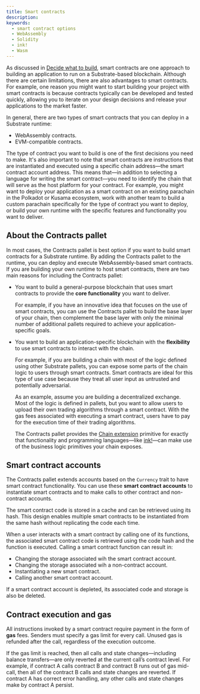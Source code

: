 ```yaml
---
title: Smart contracts
description:
keywords:
  - smart contract options
  - WebAssembly
  - Solidity
  - ink!
  - Wasm
---
```


As discussed in [Decide what to build](/design/decide-what-to-build/), smart contracts are one approach to building an application to run on a Substrate-based blockchain.
Although there are certain limitations, there are also advantages to smart contracts.
For example, one reason you might want to start building your project with smart contracts is because contracts typically can be developed and tested quickly, allowing you to iterate on your design decisions and release your applications to the market faster.

In general, there are two types of smart contracts that you can deploy in a Substrate runtime:

- WebAssembly contracts.
- EVM-compatible contracts.

The type of contract you want to build is one of the first decisions you need to make.
It's also important to note that smart contracts are instructions that are instantiated and executed using a specific chain address—the smart contract account address.
This means that—in addition to selecting a language for writing the smart contract—you need to identify the chain that will serve as the host platform for your contract.
For example, you might want to deploy your application as a smart contract on an existing parachain in the Polkadot or Kusama ecosystem, work with another team to build a custom parachain specifically for the type of contract you want to deploy, or build your own runtime with the specific features and functionality you want to deliver.

## About the Contracts pallet

In most cases, the Contracts pallet is best option if you want to build smart contracts for a Substrate runtime.
By adding the Contracts pallet to the runtime, you can deploy and execute WebAssembly-based smart contracts.
If you are building your own runtime to host smart contracts, there are two main reasons for including the Contracts pallet:

- You want to build a general-purpose blockchain that uses smart contracts to provide the **core functionality** you want to deliver.

  For example, if you have an innovative idea that focuses on the use of smart contracts, you can use the Contracts pallet to build the base layer of your chain, then complement the base layer with only the minimal number of additional pallets required to achieve your application-specific goals.

- You want to build an application-specific blockchain with the **flexibility** to use smart contracts to interact with the chain.

  For example, if you are building a chain with most of the logic defined using other Substrate pallets, you can expose some parts of the chain logic to users through smart contracts.
  Smart contracts are ideal for this type of use case because they treat all user input as untrusted and potentially adversarial.

  As an example, assume you are building a decentralized exchange.
  Most of the logic is defined in pallets, but you want to allow users to upload their own trading algorithms through a smart contract.
  With the gas fees associated with executing a smart contract, users have to pay for the execution time of their trading algorithms.

  The Contracts pallet provides the [Chain extension](https://ink.substrate.io/macros-attributes/chain-extension/) primitive for exactly that functionality and programming languages—like [ink!](https://paritytech.github.io/ink/)—can make use of the business logic primitives your chain exposes.

## Smart contract accounts

The Contracts pallet extends accounts based on the `Currency` trait to have smart contract functionality.
You can use these **smart contract accounts** to instantiate smart contracts and to make calls to other contract and non-contract accounts.

The smart contract code is stored in a cache and can be retrieved using its hash.
This design enables multiple smart contracts to be instantiated from the same hash without replicating the code each time.

When a user interacts with a smart contract by calling one of its functions, the associated smart contract code is retrieved using the code hash and the function is executed.
Calling a smart contract function can result in:

- Changing the storage associated wih the smart contract account.
- Changing the storage associated wih a non-contract account.
- Instantiating a new smart contract.
- Calling another smart contract account.

If a smart contract account is depleted, its associated code and storage is also be deleted.

## Contract execution and gas

All instructions invoked by a smart contract require payment in the form of **gas** fees.
Senders must specify a gas limit for every call.
Unused gas is refunded after the call, regardless of the execution outcome.

If the gas limit is reached, then all calls and state changes—including balance transfers—are only reverted at the current call’s contract level.
For example, if contract A calls contract B and contract B runs out of gas mid-call, then all of the contract B calls and state changes are reverted.
If contract A has correct error handling, any other calls and state changes make by contract A persist.
